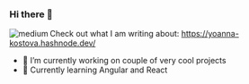 ### Hi there 👋

<img align="left" alt="medium" src="https://img.shields.io/badge/Hashnode-%232962FF.svg?&style=for-the-badge&logo=hashnode&logoColor=white" /> Check out what I am writing about: https://yoanna-kostova.hashnode.dev/
</br>
- 🔭 I’m currently working on couple of very cool projects
- 🌱 Currently learning Angular and React

